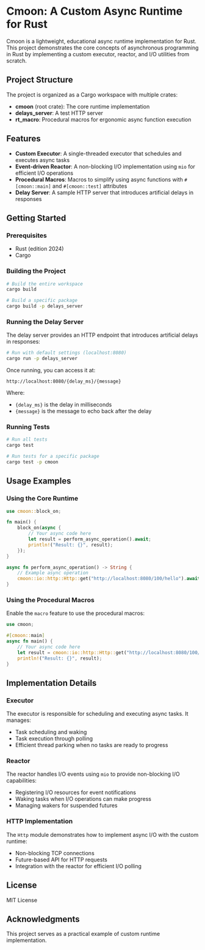 # Cmoon: A Custom Async Runtime for Rust

Cmoon is a lightweight, educational async runtime implementation for Rust. This project demonstrates the core concepts of asynchronous programming in Rust by implementing a custom executor, reactor, and I/O utilities from scratch.

## Project Structure

The project is organized as a Cargo workspace with multiple crates:

- **cmoon** (root crate): The core runtime implementation
- **delays_server**: A test HTTP server
- **rt_macro**: Procedural macros for ergonomic async function execution

## Features

- **Custom Executor**: A single-threaded executor that schedules and executes async tasks
- **Event-driven Reactor**: A non-blocking I/O implementation using `mio` for efficient I/O operations
- **Procedural Macros**: Macros to simplify using async functions with `#[cmoon::main]` and `#[cmoon::test]` attributes
- **Delay Server**: A sample HTTP server that introduces artificial delays in responses

## Getting Started

### Prerequisites

- Rust (edition 2024)
- Cargo

### Building the Project

```bash
# Build the entire workspace
cargo build

# Build a specific package
cargo build -p delays_server
```

### Running the Delay Server

The delay server provides an HTTP endpoint that introduces artificial delays in responses:

```bash
# Run with default settings (localhost:8080)
cargo run -p delays_server
```

Once running, you can access it at:
```
http://localhost:8080/{delay_ms}/{message}
```

Where:
- `{delay_ms}` is the delay in milliseconds
- `{message}` is the message to echo back after the delay

### Running Tests

```bash
# Run all tests
cargo test

# Run tests for a specific package
cargo test -p cmoon
```

## Usage Examples

### Using the Core Runtime

```rust
use cmoon::block_on;

fn main() {
    block_on(async {
        // Your async code here
        let result = perform_async_operation().await;
        println!("Result: {}", result);
    });
}

async fn perform_async_operation() -> String {
    // Example async operation
    cmoon::io::http::Http::get("http://localhost:8080/100/hello").await
}
```

### Using the Procedural Macros

Enable the `macro` feature to use the procedural macros:

```rust
use cmoon;

#[cmoon::main]
async fn main() {
    // Your async code here
    let result = cmoon::io::http::Http::get("http://localhost:8080/100/hello").await;
    println!("Result: {}", result);
}
```

## Implementation Details

### Executor

The executor is responsible for scheduling and executing async tasks. It manages:
- Task scheduling and waking
- Task execution through polling
- Efficient thread parking when no tasks are ready to progress

### Reactor

The reactor handles I/O events using `mio` to provide non-blocking I/O capabilities:
- Registering I/O resources for event notifications
- Waking tasks when I/O operations can make progress
- Managing wakers for suspended futures

### HTTP Implementation

The `Http` module demonstrates how to implement async I/O with the custom runtime:
- Non-blocking TCP connections
- Future-based API for HTTP requests
- Integration with the reactor for efficient I/O polling

## License

MIT License

## Acknowledgments

This project serves as a practical example of custom runtime implementation. 